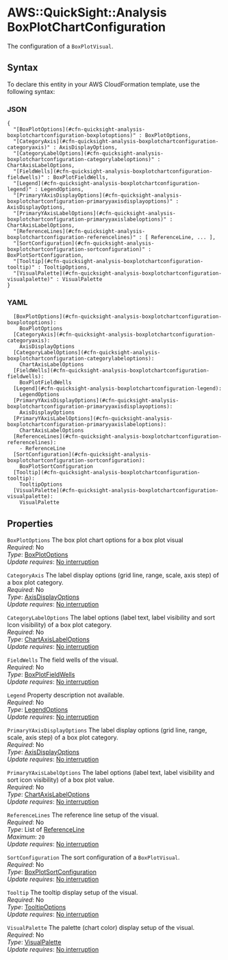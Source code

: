 # AWS::QuickSight::Analysis BoxPlotChartConfiguration<a name="aws-properties-quicksight-analysis-boxplotchartconfiguration"></a>

The configuration of a `BoxPlotVisual`\.

## Syntax<a name="aws-properties-quicksight-analysis-boxplotchartconfiguration-syntax"></a>

To declare this entity in your AWS CloudFormation template, use the following syntax:

### JSON<a name="aws-properties-quicksight-analysis-boxplotchartconfiguration-syntax.json"></a>

```
{
  "[BoxPlotOptions](#cfn-quicksight-analysis-boxplotchartconfiguration-boxplotoptions)" : BoxPlotOptions,
  "[CategoryAxis](#cfn-quicksight-analysis-boxplotchartconfiguration-categoryaxis)" : AxisDisplayOptions,
  "[CategoryLabelOptions](#cfn-quicksight-analysis-boxplotchartconfiguration-categorylabeloptions)" : ChartAxisLabelOptions,
  "[FieldWells](#cfn-quicksight-analysis-boxplotchartconfiguration-fieldwells)" : BoxPlotFieldWells,
  "[Legend](#cfn-quicksight-analysis-boxplotchartconfiguration-legend)" : LegendOptions,
  "[PrimaryYAxisDisplayOptions](#cfn-quicksight-analysis-boxplotchartconfiguration-primaryyaxisdisplayoptions)" : AxisDisplayOptions,
  "[PrimaryYAxisLabelOptions](#cfn-quicksight-analysis-boxplotchartconfiguration-primaryyaxislabeloptions)" : ChartAxisLabelOptions,
  "[ReferenceLines](#cfn-quicksight-analysis-boxplotchartconfiguration-referencelines)" : [ ReferenceLine, ... ],
  "[SortConfiguration](#cfn-quicksight-analysis-boxplotchartconfiguration-sortconfiguration)" : BoxPlotSortConfiguration,
  "[Tooltip](#cfn-quicksight-analysis-boxplotchartconfiguration-tooltip)" : TooltipOptions,
  "[VisualPalette](#cfn-quicksight-analysis-boxplotchartconfiguration-visualpalette)" : VisualPalette
}
```

### YAML<a name="aws-properties-quicksight-analysis-boxplotchartconfiguration-syntax.yaml"></a>

```
  [BoxPlotOptions](#cfn-quicksight-analysis-boxplotchartconfiguration-boxplotoptions):
    BoxPlotOptions
  [CategoryAxis](#cfn-quicksight-analysis-boxplotchartconfiguration-categoryaxis):
    AxisDisplayOptions
  [CategoryLabelOptions](#cfn-quicksight-analysis-boxplotchartconfiguration-categorylabeloptions):
    ChartAxisLabelOptions
  [FieldWells](#cfn-quicksight-analysis-boxplotchartconfiguration-fieldwells):
    BoxPlotFieldWells
  [Legend](#cfn-quicksight-analysis-boxplotchartconfiguration-legend):
    LegendOptions
  [PrimaryYAxisDisplayOptions](#cfn-quicksight-analysis-boxplotchartconfiguration-primaryyaxisdisplayoptions):
    AxisDisplayOptions
  [PrimaryYAxisLabelOptions](#cfn-quicksight-analysis-boxplotchartconfiguration-primaryyaxislabeloptions):
    ChartAxisLabelOptions
  [ReferenceLines](#cfn-quicksight-analysis-boxplotchartconfiguration-referencelines):
    - ReferenceLine
  [SortConfiguration](#cfn-quicksight-analysis-boxplotchartconfiguration-sortconfiguration):
    BoxPlotSortConfiguration
  [Tooltip](#cfn-quicksight-analysis-boxplotchartconfiguration-tooltip):
    TooltipOptions
  [VisualPalette](#cfn-quicksight-analysis-boxplotchartconfiguration-visualpalette):
    VisualPalette
```

## Properties<a name="aws-properties-quicksight-analysis-boxplotchartconfiguration-properties"></a>

`BoxPlotOptions` <a name="cfn-quicksight-analysis-boxplotchartconfiguration-boxplotoptions"></a>
The box plot chart options for a box plot visual  
_Required_: No  
_Type_: [BoxPlotOptions](aws-properties-quicksight-analysis-boxplotoptions.md)  
_Update requires_: [No interruption](https://docs.aws.amazon.com/AWSCloudFormation/latest/UserGuide/using-cfn-updating-stacks-update-behaviors.html#update-no-interrupt)

`CategoryAxis` <a name="cfn-quicksight-analysis-boxplotchartconfiguration-categoryaxis"></a>
The label display options \(grid line, range, scale, axis step\) of a box plot category\.  
_Required_: No  
_Type_: [AxisDisplayOptions](aws-properties-quicksight-analysis-axisdisplayoptions.md)  
_Update requires_: [No interruption](https://docs.aws.amazon.com/AWSCloudFormation/latest/UserGuide/using-cfn-updating-stacks-update-behaviors.html#update-no-interrupt)

`CategoryLabelOptions` <a name="cfn-quicksight-analysis-boxplotchartconfiguration-categorylabeloptions"></a>
The label options \(label text, label visibility and sort Icon visibility\) of a box plot category\.  
_Required_: No  
_Type_: [ChartAxisLabelOptions](aws-properties-quicksight-analysis-chartaxislabeloptions.md)  
_Update requires_: [No interruption](https://docs.aws.amazon.com/AWSCloudFormation/latest/UserGuide/using-cfn-updating-stacks-update-behaviors.html#update-no-interrupt)

`FieldWells` <a name="cfn-quicksight-analysis-boxplotchartconfiguration-fieldwells"></a>
The field wells of the visual\.  
_Required_: No  
_Type_: [BoxPlotFieldWells](aws-properties-quicksight-analysis-boxplotfieldwells.md)  
_Update requires_: [No interruption](https://docs.aws.amazon.com/AWSCloudFormation/latest/UserGuide/using-cfn-updating-stacks-update-behaviors.html#update-no-interrupt)

`Legend` <a name="cfn-quicksight-analysis-boxplotchartconfiguration-legend"></a>
Property description not available\.  
_Required_: No  
_Type_: [LegendOptions](aws-properties-quicksight-analysis-legendoptions.md)  
_Update requires_: [No interruption](https://docs.aws.amazon.com/AWSCloudFormation/latest/UserGuide/using-cfn-updating-stacks-update-behaviors.html#update-no-interrupt)

`PrimaryYAxisDisplayOptions` <a name="cfn-quicksight-analysis-boxplotchartconfiguration-primaryyaxisdisplayoptions"></a>
The label display options \(grid line, range, scale, axis step\) of a box plot category\.  
_Required_: No  
_Type_: [AxisDisplayOptions](aws-properties-quicksight-analysis-axisdisplayoptions.md)  
_Update requires_: [No interruption](https://docs.aws.amazon.com/AWSCloudFormation/latest/UserGuide/using-cfn-updating-stacks-update-behaviors.html#update-no-interrupt)

`PrimaryYAxisLabelOptions` <a name="cfn-quicksight-analysis-boxplotchartconfiguration-primaryyaxislabeloptions"></a>
The label options \(label text, label visibility and sort icon visibility\) of a box plot value\.  
_Required_: No  
_Type_: [ChartAxisLabelOptions](aws-properties-quicksight-analysis-chartaxislabeloptions.md)  
_Update requires_: [No interruption](https://docs.aws.amazon.com/AWSCloudFormation/latest/UserGuide/using-cfn-updating-stacks-update-behaviors.html#update-no-interrupt)

`ReferenceLines` <a name="cfn-quicksight-analysis-boxplotchartconfiguration-referencelines"></a>
The reference line setup of the visual\.  
_Required_: No  
_Type_: List of [ReferenceLine](aws-properties-quicksight-analysis-referenceline.md)  
_Maximum_: `20`  
_Update requires_: [No interruption](https://docs.aws.amazon.com/AWSCloudFormation/latest/UserGuide/using-cfn-updating-stacks-update-behaviors.html#update-no-interrupt)

`SortConfiguration` <a name="cfn-quicksight-analysis-boxplotchartconfiguration-sortconfiguration"></a>
The sort configuration of a `BoxPlotVisual`\.  
_Required_: No  
_Type_: [BoxPlotSortConfiguration](aws-properties-quicksight-analysis-boxplotsortconfiguration.md)  
_Update requires_: [No interruption](https://docs.aws.amazon.com/AWSCloudFormation/latest/UserGuide/using-cfn-updating-stacks-update-behaviors.html#update-no-interrupt)

`Tooltip` <a name="cfn-quicksight-analysis-boxplotchartconfiguration-tooltip"></a>
The tooltip display setup of the visual\.  
_Required_: No  
_Type_: [TooltipOptions](aws-properties-quicksight-analysis-tooltipoptions.md)  
_Update requires_: [No interruption](https://docs.aws.amazon.com/AWSCloudFormation/latest/UserGuide/using-cfn-updating-stacks-update-behaviors.html#update-no-interrupt)

`VisualPalette` <a name="cfn-quicksight-analysis-boxplotchartconfiguration-visualpalette"></a>
The palette \(chart color\) display setup of the visual\.  
_Required_: No  
_Type_: [VisualPalette](aws-properties-quicksight-analysis-visualpalette.md)  
_Update requires_: [No interruption](https://docs.aws.amazon.com/AWSCloudFormation/latest/UserGuide/using-cfn-updating-stacks-update-behaviors.html#update-no-interrupt)
